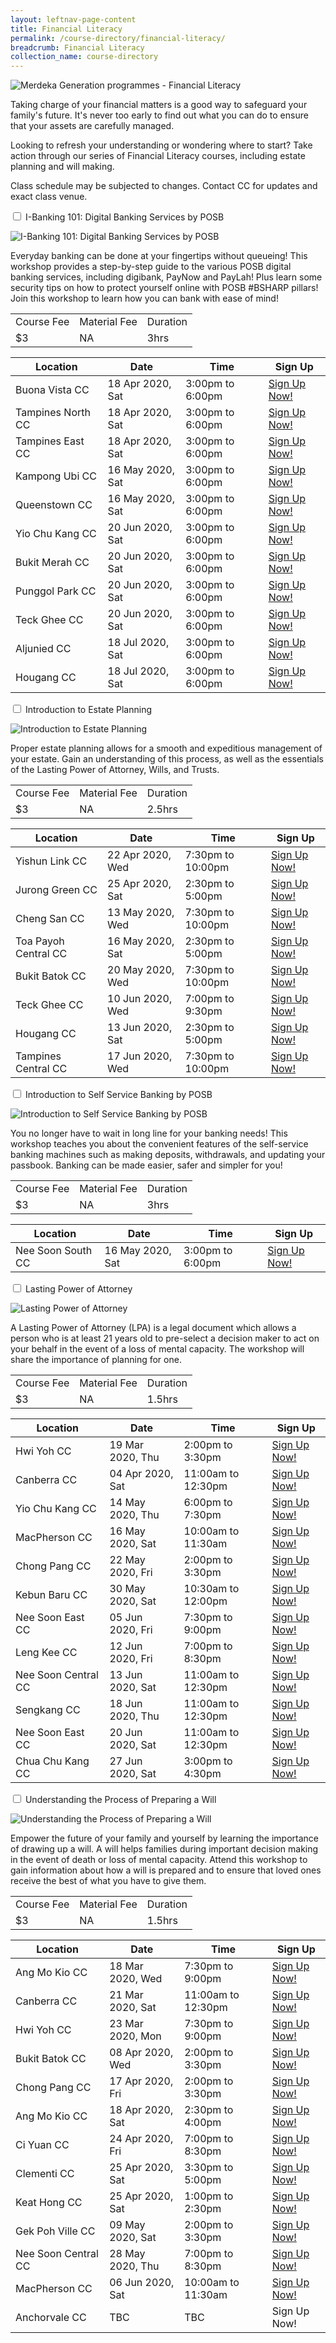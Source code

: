 ```yaml
---
layout: leftnav-page-content
title: Financial Literacy
permalink: /course-directory/financial-literacy/
breadcrumb: Financial Literacy
collection_name: course-directory
---
```


<div class="courseAccordion">
	<div class="cdDesc">
		<p><img src="/images/course-directory/cd-banner-financialliteracy.png" alt="Merdeka Generation programmes - Financial Literacy"></p>
		<p>Taking charge of your financial matters is a good way to safeguard your family's future. It's never too early to find out what you can do to ensure that your assets are carefully managed.</p>
		<p>Looking to refresh your understanding or wondering where to start? Take action through our series of Financial Literacy courses, including estate planning and will making.</p>
		<p>Class schedule may be subjected to changes. Contact CC for updates and exact class venue.</p>
    </div>
	<div class="row">
		<div class="col">
			<div class="tabs financialLiteracy">				
				<div class="tab">
					<a name="ibanking101posb"></a>
					<input type="checkbox" id="chck2020_1">
					<label class="tab-label" for="chck2020_1">I-Banking 101: Digital Banking Services by POSB</label>
					<div class="tab-content">
						<div class="img-desc-container">
							<div class="img-container-left">
								<p><img src="/images/course-directory/financial-literacy/tbn-ibanking-101-digital-banking-services-by-posb.jpg" alt="I-Banking 101: Digital Banking Services by POSB"></p>
							</div>
							<div class="desc-container-right">
								<p>Everyday banking can be done at your fingertips without queueing! This workshop provides a step-by-step guide to the various POSB digital banking services, including digibank, PayNow and PayLah! Plus learn some security tips on how to protect yourself online with POSB #BSHARP pillars! Join this workshop to learn how you can bank with ease of mind!</p>
							</div>
						</div>
					</div>
					<div class="tab-content">
						<div class="tbl-wrap"><table class="tbl">
							<tr>
								<td class="tbl-subhdr">Course Fee</td>
								<td class="tbl-subhdr">Material Fee</td>
								<td class="tbl-subhdr">Duration</td>
							</tr>
							<tr>
								<td class="tbl-conval">$3</td>
								<td class="tbl-conval">NA</td>
								<td class="tbl-conval">3hrs</td>
							</tr>
						</table></div>
					</div>
					<div class="tab-content">
						<div class="tbl-wrap"><table class="tbl tblsimpresp">
							<thead>
								<tr>
									<th scope="col" class="tbl-subhdr">Location</th>
									<th scope="col" class="tbl-subhdr">Date</th>
									<th scope="col" class="tbl-subhdr">Time</th>
									<th scope="col" class="tbl-subhdr">Sign Up</th>
								</tr>
							</thead>
							<tbody>
								<tr>
									<td data-label="Location" class="tbl-conval">Buona Vista CC</td>
									<td data-label="Date" class="tbl-conval">18 Apr 2020, Sat</td>
									<td data-label="Time" class="tbl-conval">3:00pm to 6:00pm</td>
									<td data-label="Sign Up" class="tbl-conval"><a href="https://www.onepa.sg/class/details/c026786418" target="_blank">Sign Up Now!</a></td>
								</tr>
								<tr>
									<td data-label="Location" class="tbl-conval">Tampines North CC</td>
									<td data-label="Date" class="tbl-conval">18 Apr 2020, Sat</td>
									<td data-label="Time" class="tbl-conval">3:00pm to 6:00pm</td>
									<td data-label="Sign Up" class="tbl-conval"><a href="https://www.onepa.sg/class/details/c026786080" target="_blank">Sign Up Now!</a></td>
								</tr>
								<tr>
									<td data-label="Location" class="tbl-conval">Tampines East CC</td>
									<td data-label="Date" class="tbl-conval">18 Apr 2020, Sat</td>
									<td data-label="Time" class="tbl-conval">3:00pm to 6:00pm</td>
									<td data-label="Sign Up" class="tbl-conval"><a href="https://www.onepa.sg/class/details/c026788356" target="_blank">Sign Up Now!</a></td>
								</tr>
								<tr>
									<td data-label="Location" class="tbl-conval">Kampong Ubi CC</td>
									<td data-label="Date" class="tbl-conval">16 May 2020, Sat</td>
									<td data-label="Time" class="tbl-conval">3:00pm to 6:00pm</td>
									<td data-label="Sign Up" class="tbl-conval"><a href="https://www.onepa.sg/class/details/c026786014" target="_blank">Sign Up Now!</a></td>
								</tr>
								<tr>
									<td data-label="Location" class="tbl-conval">Queenstown CC</td>
									<td data-label="Date" class="tbl-conval">16 May 2020, Sat</td>
									<td data-label="Time" class="tbl-conval">3:00pm to 6:00pm</td>
									<td data-label="Sign Up" class="tbl-conval"><a href="https://www.onepa.sg/class/details/c026786412" target="_blank">Sign Up Now!</a></td>
								</tr>
								<tr>
									<td data-label="Location" class="tbl-conval">Yio Chu Kang CC</td>
									<td data-label="Date" class="tbl-conval">20 Jun 2020, Sat</td>
									<td data-label="Time" class="tbl-conval">3:00pm to 6:00pm</td>
									<td data-label="Sign Up" class="tbl-conval"><a href="https://www.onepa.sg/class/details/c026788590" target="_blank">Sign Up Now!</a></td>
								</tr>
								<tr>
									<td data-label="Location" class="tbl-conval">Bukit Merah CC</td>
									<td data-label="Date" class="tbl-conval">20 Jun 2020, Sat</td>
									<td data-label="Time" class="tbl-conval">3:00pm to 6:00pm</td>
									<td data-label="Sign Up" class="tbl-conval"><a href="https://www.onepa.sg/class/details/c026788671" target="_blank">Sign Up Now!</a></td>
								</tr>
								<tr>
									<td data-label="Location" class="tbl-conval">Punggol Park CC</td>
									<td data-label="Date" class="tbl-conval">20 Jun 2020, Sat</td>
									<td data-label="Time" class="tbl-conval">3:00pm to 6:00pm</td>
									<td data-label="Sign Up" class="tbl-conval"><a href="https://www.onepa.sg/class/details/c026789761" target="_blank">Sign Up Now!</a></td>
								</tr>
								<tr>
									<td data-label="Location" class="tbl-conval">Teck Ghee CC</td>
									<td data-label="Date" class="tbl-conval">20 Jun 2020, Sat</td>
									<td data-label="Time" class="tbl-conval">3:00pm to 6:00pm</td>
									<td data-label="Sign Up" class="tbl-conval"><a href="https://www.onepa.sg/class/details/c026786756" target="_blank">Sign Up Now!</a></td>
								</tr>
								<tr>
									<td data-label="Location" class="tbl-conval">Aljunied CC</td>
									<td data-label="Date" class="tbl-conval">18 Jul 2020, Sat</td>
									<td data-label="Time" class="tbl-conval">3:00pm to 6:00pm</td>
									<td data-label="Sign Up" class="tbl-conval"><a href="https://www.onepa.sg/class/details/c026790392" target="_blank">Sign Up Now!</a></td>
								</tr>
								<tr>
									<td data-label="Location" class="tbl-conval">Hougang CC</td>
									<td data-label="Date" class="tbl-conval">18 Jul 2020, Sat</td>
									<td data-label="Time" class="tbl-conval">3:00pm to 6:00pm</td>
									<td data-label="Sign Up" class="tbl-conval"><a href="https://www.onepa.sg/class/details/c026790349" target="_blank">Sign Up Now!</a></td>
								</tr>
							</tbody>
						</table></div>
					</div>
				</div>
				<div class="tab">
					<a name="introtoestateplanning"></a>
					<input type="checkbox" id="chck2020_2">
					<label class="tab-label" for="chck2020_2">Introduction to Estate Planning </label>
					<div class="tab-content">
						<div class="img-desc-container">
							<div class="img-container-left">
								<p><img src="/images/course-directory/financial-literacy/tbn-introduction-to-estate-planning.jpg" alt="Introduction to Estate Planning "></p>
							</div>
							<div class="desc-container-right">
								<p>Proper estate planning allows for a smooth and expeditious management of your estate.  Gain an understanding of this process, as well as the essentials of the Lasting Power of Attorney, Wills, and Trusts.</p>
							</div>
						</div>
					</div>
					<div class="tab-content">
						<div class="tbl-wrap"><table class="tbl">
							<tr>
								<td class="tbl-subhdr">Course Fee</td>
								<td class="tbl-subhdr">Material Fee</td>
								<td class="tbl-subhdr">Duration</td>
							</tr>
							<tr>
								<td class="tbl-conval">$3</td>
								<td class="tbl-conval">NA</td>
								<td class="tbl-conval">2.5hrs</td>
							</tr>
						</table></div>
					</div>
					<div class="tab-content">
						<div class="tbl-wrap"><table class="tbl tblsimpresp">
							<thead>
								<tr>
									<th scope="col" class="tbl-subhdr">Location</th>
									<th scope="col" class="tbl-subhdr">Date</th>
									<th scope="col" class="tbl-subhdr">Time</th>
									<th scope="col" class="tbl-subhdr">Sign Up</th>
								</tr>
							</thead>
							<tbody>
								<tr>
									<td data-label="Location" class="tbl-conval">Yishun Link CC</td>
									<td data-label="Date" class="tbl-conval">22 Apr 2020, Wed</td>
									<td data-label="Time" class="tbl-conval">7:30pm to 10:00pm</td>
									<td data-label="Sign Up" class="tbl-conval"><a href="https://www.onepa.sg/class/details/c026781180" target="_blank">Sign Up Now!</a></td>
								</tr>
								<tr>
									<td data-label="Location" class="tbl-conval">Jurong Green CC</td>
									<td data-label="Date" class="tbl-conval">25 Apr 2020, Sat</td>
									<td data-label="Time" class="tbl-conval">2:30pm to 5:00pm</td>
									<td data-label="Sign Up" class="tbl-conval"><a href="https://www.onepa.sg/class/details/c026786209" target="_blank">Sign Up Now!</a></td>
								</tr>
								<tr>
									<td data-label="Location" class="tbl-conval">Cheng San CC</td>
									<td data-label="Date" class="tbl-conval">13 May 2020, Wed</td>
									<td data-label="Time" class="tbl-conval">7:30pm to 10:00pm</td>
									<td data-label="Sign Up" class="tbl-conval"><a href="https://www.onepa.sg/class/details/c026779359" target="_blank">Sign Up Now!</a></td>
								</tr>
								<tr>
									<td data-label="Location" class="tbl-conval">Toa Payoh Central CC</td>
									<td data-label="Date" class="tbl-conval">16 May 2020, Sat</td>
									<td data-label="Time" class="tbl-conval">2:30pm to 5:00pm</td>
									<td data-label="Sign Up" class="tbl-conval"><a href="https://www.onepa.sg/class/details/c026776360" target="_blank">Sign Up Now!</a></td>
								</tr>
								<tr>
									<td data-label="Location" class="tbl-conval">Bukit Batok CC</td>
									<td data-label="Date" class="tbl-conval">20 May 2020, Wed</td>
									<td data-label="Time" class="tbl-conval">7:30pm to 10:00pm</td>
									<td data-label="Sign Up" class="tbl-conval"><a href="https://www.onepa.sg/class/details/c026779317" target="_blank">Sign Up Now!</a></td>
								</tr>
								<tr>
									<td data-label="Location" class="tbl-conval">Teck Ghee CC</td>
									<td data-label="Date" class="tbl-conval">10 Jun 2020, Wed</td>
									<td data-label="Time" class="tbl-conval">7:00pm to 9:30pm</td>
									<td data-label="Sign Up" class="tbl-conval"><a href="https://www.onepa.sg/class/details/c026777761" target="_blank">Sign Up Now!</a></td>
								</tr>
								<tr>
									<td data-label="Location" class="tbl-conval">Hougang CC</td>
									<td data-label="Date" class="tbl-conval">13 Jun 2020, Sat</td>
									<td data-label="Time" class="tbl-conval">2:30pm to 5:00pm</td>
									<td data-label="Sign Up" class="tbl-conval"><a href="https://www.onepa.sg/class/details/c026780298" target="_blank">Sign Up Now!</a></td>
								</tr>
								<tr>
									<td data-label="Location" class="tbl-conval">Tampines Central CC</td>
									<td data-label="Date" class="tbl-conval">17 Jun 2020, Wed</td>
									<td data-label="Time" class="tbl-conval">7:30pm to 10:00pm</td>
									<td data-label="Sign Up" class="tbl-conval"><a href="https://www.onepa.sg/class/details/c026779366" target="_blank">Sign Up Now!</a></td>
								</tr>
							</tbody>
						</table></div>
					</div>
				</div>
				<div class="tab">
					<a name="introtoselfservicebankingposb"></a>
					<input type="checkbox" id="chck2020_3">
					<label class="tab-label" for="chck2020_3">Introduction to Self Service Banking by POSB</label>
					<div class="tab-content">
						<div class="img-desc-container">
							<div class="img-container-left">
								<p><img src="/images/course-directory/financial-literacy/tbn-introduction-to-self-service-banking-by-posb.jpg" alt="Introduction to Self Service Banking by POSB"></p>
							</div>
							<div class="desc-container-right">
								<p>You no longer have to wait in long line for your banking needs! This workshop teaches you about the convenient features of the self-service banking machines such as making deposits, withdrawals, and updating your passbook. Banking can be made easier, safer and simpler for you!</p>
							</div>
						</div>
					</div>
					<div class="tab-content">
						<div class="tbl-wrap"><table class="tbl">
							<tr>
								<td class="tbl-subhdr">Course Fee</td>
								<td class="tbl-subhdr">Material Fee</td>
								<td class="tbl-subhdr">Duration</td>
							</tr>
							<tr>
								<td class="tbl-conval">$3</td>
								<td class="tbl-conval">NA</td>
								<td class="tbl-conval">3hrs</td>
							</tr>
						</table></div>
					</div>
					<div class="tab-content">
						<div class="tbl-wrap"><table class="tbl tblsimpresp">
							<thead>
								<tr>
									<th scope="col" class="tbl-subhdr">Location</th>
									<th scope="col" class="tbl-subhdr">Date</th>
									<th scope="col" class="tbl-subhdr">Time</th>
									<th scope="col" class="tbl-subhdr">Sign Up</th>
								</tr>
							</thead>
							<tbody>
								<tr>
									<td data-label="Location" class="tbl-conval">Nee Soon South CC</td>
									<td data-label="Date" class="tbl-conval">16 May 2020, Sat</td>
									<td data-label="Time" class="tbl-conval">3:00pm to 6:00pm</td>
									<td data-label="Sign Up" class="tbl-conval"><a href="https://www.onepa.sg/class/details/c026787179" target="_blank">Sign Up Now!</a></td>
								</tr>
							</tbody>
						</table></div>
					</div>
				</div>
				<div class="tab">
					<a name="lastingpowerofattorney"></a>
					<input type="checkbox" id="chck2020_4">
					<label class="tab-label" for="chck2020_4">Lasting Power of Attorney</label>
					<div class="tab-content">
						<div class="img-desc-container">
							<div class="img-container-left">
								<p><img src="/images/course-directory/financial-literacy/tbn-lasting-power-of-attorney.jpg" alt="Lasting Power of Attorney"></p>
							</div>
							<div class="desc-container-right">
								<p>A Lasting Power of Attorney (LPA) is a legal document which allows a person who is at least 21 years old to pre-select a decision maker to act on your behalf in the event of a loss of mental capacity.  The workshop will share the importance of planning for one. </p>
							</div>
						</div>
					</div>
					<div class="tab-content">
						<div class="tbl-wrap"><table class="tbl">
							<tr>
								<td class="tbl-subhdr">Course Fee</td>
								<td class="tbl-subhdr">Material Fee</td>
								<td class="tbl-subhdr">Duration</td>
							</tr>
							<tr>
								<td class="tbl-conval">$3</td>
								<td class="tbl-conval">NA</td>
								<td class="tbl-conval">1.5hrs</td>
							</tr>
						</table></div>
					</div>
					<div class="tab-content">
						<div class="tbl-wrap"><table class="tbl tblsimpresp">
							<thead>
								<tr>
									<th scope="col" class="tbl-subhdr">Location</th>
									<th scope="col" class="tbl-subhdr">Date</th>
									<th scope="col" class="tbl-subhdr">Time</th>
									<th scope="col" class="tbl-subhdr">Sign Up</th>
								</tr>
							</thead>
							<tbody>
								<tr>
									<td data-label="Location" class="tbl-conval">Hwi Yoh CC</td>
									<td data-label="Date" class="tbl-conval">19 Mar 2020, Thu</td>
									<td data-label="Time" class="tbl-conval">2:00pm to 3:30pm</td>
									<td data-label="Sign Up" class="tbl-conval"><a href="https://www.onepa.sg/class/details/c026776871" target="_blank">Sign Up Now!</a></td>
								</tr>
								<tr>
									<td data-label="Location" class="tbl-conval">Canberra CC</td>
									<td data-label="Date" class="tbl-conval">04 Apr 2020, Sat</td>
									<td data-label="Time" class="tbl-conval">11:00am to 12:30pm</td>
									<td data-label="Sign Up" class="tbl-conval"><a href="https://www.onepa.sg/class/details/c026782278" target="_blank">Sign Up Now!</a></td>
								</tr>
								<tr>
									<td data-label="Location" class="tbl-conval">Yio Chu Kang CC</td>
									<td data-label="Date" class="tbl-conval">14 May 2020, Thu</td>
									<td data-label="Time" class="tbl-conval">6:00pm to 7:30pm</td>
									<td data-label="Sign Up" class="tbl-conval"><a href="https://www.onepa.sg/class/details/c026779582" target="_blank">Sign Up Now!</a></td>
								</tr>
								<tr>
									<td data-label="Location" class="tbl-conval">MacPherson CC</td>
									<td data-label="Date" class="tbl-conval">16 May 2020, Sat</td>
									<td data-label="Time" class="tbl-conval">10:00am to 11:30am</td>
									<td data-label="Sign Up" class="tbl-conval"><a href="https://www.onepa.sg/class/details/c026776321" target="_blank">Sign Up Now!</a></td>
								</tr>
								<tr>
									<td data-label="Location" class="tbl-conval">Chong Pang CC</td>
									<td data-label="Date" class="tbl-conval">22 May 2020, Fri</td>
									<td data-label="Time" class="tbl-conval">2:00pm to 3:30pm</td>
									<td data-label="Sign Up" class="tbl-conval"><a href="https://www.onepa.sg/class/details/c026776839" target="_blank">Sign Up Now!</a></td>
								</tr>
								<tr>
									<td data-label="Location" class="tbl-conval">Kebun Baru CC</td>
									<td data-label="Date" class="tbl-conval">30 May 2020, Sat</td>
									<td data-label="Time" class="tbl-conval">10:30am to 12:00pm</td>
									<td data-label="Sign Up" class="tbl-conval"><a href="https://www.onepa.sg/class/details/c026780498" target="_blank">Sign Up Now!</a></td>
								</tr>
								<tr>
									<td data-label="Location" class="tbl-conval">Nee Soon East CC</td>
									<td data-label="Date" class="tbl-conval">05 Jun 2020, Fri</td>
									<td data-label="Time" class="tbl-conval">7:30pm to 9:00pm</td>
									<td data-label="Sign Up" class="tbl-conval"><a href="https://www.onepa.sg/class/details/c026785396" target="_blank">Sign Up Now!</a></td>
								</tr>
								<tr>
									<td data-label="Location" class="tbl-conval">Leng Kee CC</td>
									<td data-label="Date" class="tbl-conval">12 Jun 2020, Fri</td>
									<td data-label="Time" class="tbl-conval">7:00pm to 8:30pm</td>
									<td data-label="Sign Up" class="tbl-conval"><a href="https://www.onepa.sg/class/details/c026779832" target="_blank">Sign Up Now!</a></td>
								</tr>
								<tr>
									<td data-label="Location" class="tbl-conval">Nee Soon Central CC</td>
									<td data-label="Date" class="tbl-conval">13 Jun 2020, Sat</td>
									<td data-label="Time" class="tbl-conval">11:00am to 12:30pm</td>
									<td data-label="Sign Up" class="tbl-conval"><a href="https://www.onepa.sg/class/details/c026776209" target="_blank">Sign Up Now!</a></td>
								</tr>
								<tr>
									<td data-label="Location" class="tbl-conval">Sengkang CC</td>
									<td data-label="Date" class="tbl-conval">18 Jun 2020, Thu</td>
									<td data-label="Time" class="tbl-conval">11:00am to 12:30pm</td>
									<td data-label="Sign Up" class="tbl-conval"><a href="https://www.onepa.sg/class/details/c026776279" target="_blank">Sign Up Now!</a></td>
								</tr>
								<tr>
									<td data-label="Location" class="tbl-conval">Nee Soon East CC</td>
									<td data-label="Date" class="tbl-conval">20 Jun 2020, Sat</td>
									<td data-label="Time" class="tbl-conval">11:00am to 12:30pm</td>
									<td data-label="Sign Up" class="tbl-conval"><a href="https://www.onepa.sg/class/details/c026785404" target="_blank">Sign Up Now!</a></td>
								</tr>
								<tr>
									<td data-label="Location" class="tbl-conval">Chua Chu Kang CC</td>
									<td data-label="Date" class="tbl-conval">27 Jun 2020, Sat</td>
									<td data-label="Time" class="tbl-conval">3:00pm to 4:30pm</td>
									<td data-label="Sign Up" class="tbl-conval"><a href="https://www.onepa.sg/class/details/c026778202" target="_blank">Sign Up Now!</a></td>
								</tr>
							</tbody>
						</table></div>
					</div>
				</div>
				<div class="tab">
					<a name="understandingtheprocessofpreparingawill"></a>
					<input type="checkbox" id="chck2020_5">
					<label class="tab-label" for="chck2020_5">Understanding the Process of Preparing a Will</label>
					<div class="tab-content">
						<div class="img-desc-container">
							<div class="img-container-left">
								<p><img src="/images/course-directory/financial-literacy/tbn-understanding-the-process-of-preparing-a-will.jpg" alt="Understanding the Process of Preparing a Will"></p>
							</div>
							<div class="desc-container-right">
								<p>Empower the future of your family and yourself by learning the importance of drawing up a will. A will helps families during important decision making in the event of death or loss of mental capacity. Attend this workshop to gain information about how a will is prepared and to ensure that loved ones receive the best of what you have to give them.  </p>
							</div>
						</div>
					</div>
					<div class="tab-content">
						<div class="tbl-wrap"><table class="tbl">
							<tr>
								<td class="tbl-subhdr">Course Fee</td>
								<td class="tbl-subhdr">Material Fee</td>
								<td class="tbl-subhdr">Duration</td>
							</tr>
							<tr>
								<td class="tbl-conval">$3</td>
								<td class="tbl-conval">NA</td>
								<td class="tbl-conval">1.5hrs</td>
							</tr>
						</table></div>
					</div>
					<div class="tab-content">
						<div class="tbl-wrap"><table class="tbl tblsimpresp">
							<thead>
								<tr>
									<th scope="col" class="tbl-subhdr">Location</th>
									<th scope="col" class="tbl-subhdr">Date</th>
									<th scope="col" class="tbl-subhdr">Time</th>
									<th scope="col" class="tbl-subhdr">Sign Up</th>
								</tr>
							</thead>
							<tbody>
								<tr>
									<td data-label="Location" class="tbl-conval">Ang Mo Kio CC</td>
									<td data-label="Date" class="tbl-conval">18 Mar 2020, Wed</td>
									<td data-label="Time" class="tbl-conval">7:30pm to 9:00pm</td>
									<td data-label="Sign Up" class="tbl-conval"><a href="https://www.onepa.sg/class/details/c026777219" target="_blank">Sign Up Now!</a></td>
								</tr>
								<tr>
									<td data-label="Location" class="tbl-conval">Canberra CC</td>
									<td data-label="Date" class="tbl-conval">21 Mar 2020, Sat</td>
									<td data-label="Time" class="tbl-conval">11:00am to 12:30pm</td>
									<td data-label="Sign Up" class="tbl-conval"><a href="https://www.onepa.sg/class/details/c026782271" target="_blank">Sign Up Now!</a></td>
								</tr>
								<tr>
									<td data-label="Location" class="tbl-conval">Hwi Yoh CC</td>
									<td data-label="Date" class="tbl-conval">23 Mar 2020, Mon</td>
									<td data-label="Time" class="tbl-conval">7:30pm to 9:00pm</td>
									<td data-label="Sign Up" class="tbl-conval"><a href="https://www.onepa.sg/class/details/c026776911" target="_blank">Sign Up Now!</a></td>
								</tr>
								<tr>
									<td data-label="Location" class="tbl-conval">Bukit Batok CC</td>
									<td data-label="Date" class="tbl-conval">08 Apr 2020, Wed</td>
									<td data-label="Time" class="tbl-conval">2:00pm to 3:30pm</td>
									<td data-label="Sign Up" class="tbl-conval"><a href="https://www.onepa.sg/class/details/c026779388" target="_blank">Sign Up Now!</a></td>
								</tr>
								<tr>
									<td data-label="Location" class="tbl-conval">Chong Pang CC</td>
									<td data-label="Date" class="tbl-conval">17 Apr 2020, Fri</td>
									<td data-label="Time" class="tbl-conval">2:00pm to 3:30pm</td>
									<td data-label="Sign Up" class="tbl-conval"><a href="https://www.onepa.sg/class/details/c026778284" target="_blank">Sign Up Now!</a></td>
								</tr>
								<tr>
									<td data-label="Location" class="tbl-conval">Ang Mo Kio CC</td>
									<td data-label="Date" class="tbl-conval">18 Apr 2020, Sat</td>
									<td data-label="Time" class="tbl-conval">2:30pm to 4:00pm</td>
									<td data-label="Sign Up" class="tbl-conval"><a href="https://www.onepa.sg/class/details/c026777221" target="_blank">Sign Up Now!</a></td>
								</tr>
								<tr>
									<td data-label="Location" class="tbl-conval">Ci Yuan CC</td>
									<td data-label="Date" class="tbl-conval">24 Apr 2020, Fri</td>
									<td data-label="Time" class="tbl-conval">7:00pm to 8:30pm</td>
									<td data-label="Sign Up" class="tbl-conval"><a href="https://www.onepa.sg/class/details/c026776446" target="_blank">Sign Up Now!</a></td>
								</tr>
								<tr>
									<td data-label="Location" class="tbl-conval">Clementi CC</td>
									<td data-label="Date" class="tbl-conval">25 Apr 2020, Sat</td>
									<td data-label="Time" class="tbl-conval">3:30pm to 5:00pm</td>
									<td data-label="Sign Up" class="tbl-conval"><a href="https://www.onepa.sg/class/details/c026782367" target="_blank">Sign Up Now!</a></td>
								</tr>
								<tr>
									<td data-label="Location" class="tbl-conval">Keat Hong CC</td>
									<td data-label="Date" class="tbl-conval">25 Apr 2020, Sat</td>
									<td data-label="Time" class="tbl-conval">1:00pm to 2:30pm</td>
									<td data-label="Sign Up" class="tbl-conval"><a href="https://www.onepa.sg/class/details/c026776140" target="_blank">Sign Up Now!</a></td>
								</tr>
								<tr>
									<td data-label="Location" class="tbl-conval">Gek Poh Ville CC</td>
									<td data-label="Date" class="tbl-conval">09 May 2020, Sat</td>
									<td data-label="Time" class="tbl-conval">2:00pm to 3:30pm</td>
									<td data-label="Sign Up" class="tbl-conval"><a href="https://www.onepa.sg/class/details/c026776044" target="_blank">Sign Up Now!</a></td>
								</tr>
								<tr>
									<td data-label="Location" class="tbl-conval">Nee Soon Central CC</td>
									<td data-label="Date" class="tbl-conval">28 May 2020, Thu</td>
									<td data-label="Time" class="tbl-conval">7:00pm to 8:30pm</td>
									<td data-label="Sign Up" class="tbl-conval"><a href="https://www.onepa.sg/class/details/c026776208" target="_blank">Sign Up Now!</a></td>
								</tr>
								<tr>
									<td data-label="Location" class="tbl-conval">MacPherson CC</td>
									<td data-label="Date" class="tbl-conval">06 Jun 2020, Sat</td>
									<td data-label="Time" class="tbl-conval">10:00am to 11:30am</td>
									<td data-label="Sign Up" class="tbl-conval"><a href="https://www.onepa.sg/class/details/c026776317" target="_blank">Sign Up Now!</a></td>
								</tr>
								<tr>
									<td data-label="Location" class="tbl-conval">Anchorvale CC</td>
									<td data-label="Date" class="tbl-conval">TBC</td>
									<td data-label="Time" class="tbl-conval">TBC</td>
									<td data-label="Sign Up" class="tbl-conval">Sign Up Now!</td>
								</tr>
							</tbody>
						</table></div>
					</div>
				</div>
			</div>
		</div>
	</div>
</div>
